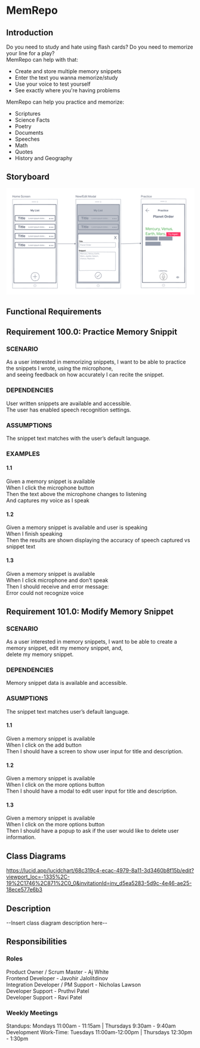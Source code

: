 # MemRepo

## Introduction
Do you need to study and hate using flash cards? Do you need to memorize your line for a play?<br>
MemRepo can help with that:<br>
- Create and store multiple memory snippets<br>
- Enter the text you wanna memorize/study<br>
- Use your voice to test yourself<br>
- See exactly where you're having problems<br>

MemRepo can help you practice and memorize: <br>
- Scriptures
- Science Facts
- Poetry
- Documents
- Speeches
- Math
- Quotes
- History and Geography

## Storyboard

![Wireframe for Memrepo](MemRepoWireFrame.png)

## Functional Requirements

## Requirement 100.0: Practice Memory Snippit

### SCENARIO
As a user interested in memorizing snippets, I want to be able to practice the snippets I wrote, using the microphone,<br>
and seeing feedback on how accurately I can recite the snippet.

### DEPENDENCIES
User written snippets are available and accessible.<br>
The user has enabled speech recognition settings.

### ASSUMPTIONS
The snippet text matches with the user’s default language. 

### EXAMPLES
#### 1.1
Given a memory snippet is available<br>
When I click the microphone button<br>
Then the text above the microphone changes to listening<br>
And captures my voice as I speak
#### 1.2
Given a memory snippet is available and user is speaking<br>
When I finish speaking<br>
Then the results are shown displaying the accuracy of speech captured vs snippet text
#### 1.3
Given a memory snippet is available<br>
When I click microphone and don’t speak<br>
Then I should receive and error message:<br>
	Error could not recognize voice

## Requirement 101.0: Modify Memory Snippet

### SCENARIO
As a user interested in memory snippets, I want to be able to create a memory snippet, edit my memory snippet, and,<br> 
delete my memory snippet. 

### DEPENDENCIES
Memory snippet data is available and accessible. 

### ASUMPTIONS
The snippet text matches user’s default language.

#### 1.1  
Given a memory snippet is available<br>
When I click on the add button<br>
Then I should have a screen to show user input for title and description.
#### 1.2 
Given a memory snippet is available<br>
When I click on the more options button<br>
Then I should have a modal to edit user input for title and description.
#### 1.3
Given a memory snippet is available<br>
When I click on the more options button<br>
Then I should have a popup to ask if the user would like to delete user information.


## Class Diagrams

https://lucid.app/lucidchart/68c319c4-ecac-4979-8a11-3d3460b8f15b/edit?viewport_loc=-1335%2C-19%2C1746%2C871%2C0_0&invitationId=inv_d5ea5283-5d9c-4e46-ae25-18ece577e6b3

## Description

--Insert class diagram description here--

## Responsibilities

### Roles

Product Owner / Scrum Master - Aj White<br>
Frontend Developer - Javohir Jalolitdinov<br>
Integration Developer / PM Support - Nicholas Lawson<br>
Developer Support - Pruthvi Patel<br>
Developer Support - Ravi Patel<br>

### Weekly Meetings

Standups: Mondays 11:00am - 11:15am | Thursdays 9:30am - 9:40am<br>
Development Work-Time: Tuesdays 11:00am-12:00pm | Thursdays 12:30pm - 1:30pm
